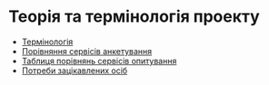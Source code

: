 # Теорія та термінологія проекту

* [Термінологія](https://github.com/teramont/databaseQuestioning/blob/master/Information/terminology.md)
* [Порівняння сервісів анкетування](https://github.com/teramont/databaseQuestioning/blob/master/Information/comparison.md)
* [Таблиця порівнянь сервісів опитування](https://github.com/teramont/databaseQuestioning/blob/master/Information/TableOfComparisons.md)
* [Потреби зацікавлених осіб](https://github.com/teramont/databaseQuestioning/blob/master/Information/IntrestedPeople.md)
